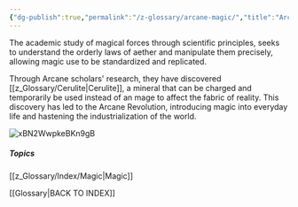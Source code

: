 ```yaml
---
{"dg-publish":true,"permalink":"/z-glossary/arcane-magic/","title":"Arcane Magic","hide":true,"dgShowInlineTitle":true,"noteIcon":""}
---
```


The academic study of magical forces through scientific principles, seeks to understand the orderly laws of aether and manipulate them precisely, allowing magic use to be standardized and replicated.

Through Arcane scholars' research, they have discovered [[z_Glossary/Cerulite\|Cerulite]], a mineral that can be charged and temporarily be used instead of an mage to affect the fabric of reality. This discovery has led to the Arcane Revolution, introducing magic into everyday life and hastening the industrialization of the world.

![xBN2WwpkeBKn9gB](https://i.imgur.com/NNwaevM.png)







##### Topics
[[z_Glossary/Index/Magic\|Magic]]


[[Glossary\|BACK TO INDEX]]